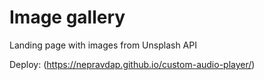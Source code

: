 # Image gallery
Landing page with images from Unsplash API

Deploy: 
(https://nepravdap.github.io/custom-audio-player/)
